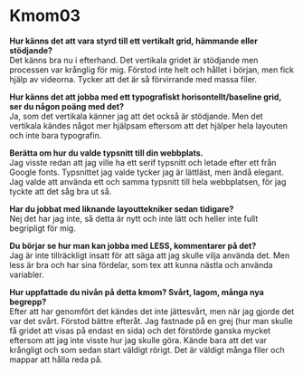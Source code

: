 Kmom03
===============================

<b>Hur känns det att vara styrd till ett vertikalt grid, hämmande eller stödjande?</b><br>
Det känns bra nu i efterhand. Det vertikala gridet är stödjande men processen var krånglig för mig. Förstod inte helt och hållet i början, men fick hjälp av videorna. Tycker att det är så förvirrande med massa filer.

<b>Hur känns det att jobba med ett typografiskt horisontellt/baseline grid, ser du någon poäng med det?</b><br>
Ja, som det vertikala känner jag att det också är stödjande. Men det vertikala kändes något mer hjälpsam eftersom att det hjälper hela layouten och inte bara typografin.     

<b>Berätta om hur du valde typsnitt till din webbplats.</b><br>
Jag visste redan att jag ville ha ett serif typsnitt och letade efter ett från Google fonts. Typsnittet jag valde tycker jag är lättläst, men ändå elegant. Jag valde att använda ett och samma typsnitt till hela webbplatsen, för jag tyckte att det såg bra ut så.  

<b>Har du jobbat med liknande layouttekniker sedan tidigare?</b><br>
Nej det har jag inte, så detta är nytt och inte lätt och heller inte fullt begripligt för mig.

<b>Du börjar se hur man kan jobba med LESS, kommentarer på det?</b><br>
Jag är inte tillräckligt insatt för att säga att jag skulle vilja använda det. Men less är bra och har sina fördelar, som tex att kunna nästla och använda variabler.

<b>Hur uppfattade du nivån på detta kmom? Svårt, lagom, många nya begrepp?</b><br>
Efter att har genomfört det kändes det inte jättesvårt, men när jag gjorde det var det svårt. Förstod bättre efteråt. Jag fastnade på en grej (hur man skulle få gridet att visas på endast en sida) och det förstörde ganska mycket eftersom att jag inte visste hur jag skulle göra. Kände bara att det var krångligt och som sedan start väldigt rörigt. Det är väldigt många filer och mappar att hålla reda på.
